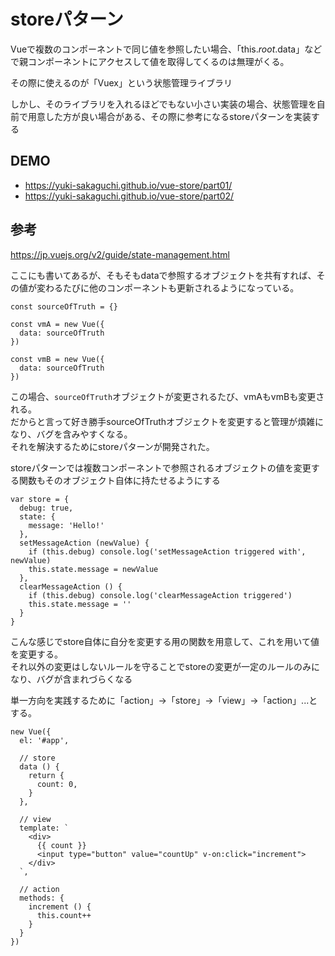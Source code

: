 # storeパターン
Vueで複数のコンポーネントで同じ値を参照したい場合、「this.$root.$data」などで親コンポーネントにアクセスして値を取得してくるのは無理がくる。  

その際に使えるのが「Vuex」という状態管理ライブラリ  
  
しかし、そのライブラリを入れるほどでもない小さい実装の場合、状態管理を自前で用意した方が良い場合がある、その際に参考になるstoreパターンを実装する  

## DEMO
* https://yuki-sakaguchi.github.io/vue-store/part01/
* https://yuki-sakaguchi.github.io/vue-store/part02/

## 参考
https://jp.vuejs.org/v2/guide/state-management.html  
  
ここにも書いてあるが、そもそもdataで参照するオブジェクトを共有すれば、その値が変わるたびに他のコンポーネントも更新されるようになっている。  
  
```
const sourceOfTruth = {}

const vmA = new Vue({
  data: sourceOfTruth
})

const vmB = new Vue({
  data: sourceOfTruth
})
```

この場合、`sourceOfTruth`オブジェクトが変更されるたび、vmAもvmBも変更される。  
だからと言って好き勝手sourceOfTruthオブジェクトを変更すると管理が煩雑になり、バグを含みやすくなる。  
それを解決するためにstoreパターンが開発された。  
  
storeパターンでは複数コンポーネントで参照されるオブジェクトの値を変更する関数もそのオブジェクト自体に持たせるようにする  

```
var store = {
  debug: true,
  state: {
    message: 'Hello!'
  },
  setMessageAction (newValue) {
    if (this.debug) console.log('setMessageAction triggered with', newValue)
    this.state.message = newValue
  },
  clearMessageAction () {
    if (this.debug) console.log('clearMessageAction triggered')
    this.state.message = ''
  }
}
```

こんな感じでstore自体に自分を変更する用の関数を用意して、これを用いて値を変更する。  
それ以外の変更はしないルールを守ることでstoreの変更が一定のルールのみになり、バグが含まれづらくなる  
  
単一方向を実践するために「action」→「store」→「view」→「action」...とする。  
  
```
new Vue({
  el: '#app',
  
  // store
  data () {
    return {
      count: 0,
    }
  },

  // view
  template: `
    <div>
      {{ count }}
      <input type="button" value="countUp" v-on:click="increment">
    </div>
  `,

  // action
  methods: {
    increment () {
      this.count++
    }
  }
})
```
